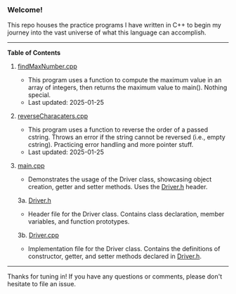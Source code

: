 ### Welcome!

This repo houses the practice programs I have written in C++ to begin
my journey into the vast universe of what this language can accomplish.

___

**Table of Contents**

1. [findMaxNumber.cpp](https://github.com/ajy207/cpp-practice/blob/main/findMaxNumber.cpp)
     - This program uses a function to compute the maximum value in an array of integers, 
       then returns the maximum value to main(). Nothing special.
     - Last updated: 2025-01-25

2. [reverseCharacaters.cpp](https://github.com/ajy207/cpp-practice/blob/main/reverseCharacters.cpp)
     - This program uses a function to reverse the order of a passed cstring. Throws an error
       if the string cannot be reversed (i.e., empty cstring). Practicing error handling and more pointer stuff.
     - Last updated: 2025-01-25

3. [main.cpp](https://github.com/ajy207/cpp-practice/blob/main/driver-class-demo/main.cpp)
     - Demonstrates the usage of the Driver class, showcasing object creation, getter and setter methods. 
       Uses the [Driver.h](https://github.com/ajy207/cpp-practice/blob/main/driver-class-demo/Driver.h) header.

   3a. [Driver.h](https://github.com/ajy207/cpp-practice/blob/main/driver-class-demo/Driver.h)
   - Header file for the Driver class. Contains class declaration, member variables, and function prototypes.

   3b. [Driver.cpp](https://github.com/ajy207/cpp-practice/blob/main/driver-class-demo/Driver.cpp)
   - Implementation file for the Driver class. Contains the definitions of constructor, getter, and setter methods
     declared in [Driver.h](https://github.com/ajy207/cpp-practice/blob/main/driver-class-demo/Driver.h).

___

Thanks for tuning in! If you have any questions or 
comments, please don't hesitate to file an issue.
